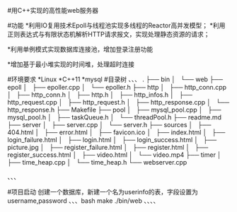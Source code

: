 #用C++实现的高性能web服务器

#功能
*利用IO复用技术Epoll与线程池实现多线程的Reactor高并发模型；
*利用正则表达式与有限状态机解析HTTP请求报文，实现处理静态资源的请求；

*利用单例模式实现数据库连接池，增加登录注册功能

*增加基于最小堆实现的时间堆，处理超时连接

#环境要求
*Linux
*C++11
*mysql
#目录树
、、、
.
├── bin
│   └── web
├── epoll
│   ├── epoller.cpp
│   └── epoller.h
├── http
│   ├── http_conn.cpp
│   ├── http_conn.h
│   ├── http.h
│   ├── http_infos.h
│   ├── http_request.cpp
│   ├── http_request.h
│   ├── http_response.cpp
│   └── http_response.h
├── Makefile
├── pool
│   ├── mysql_pool.cpp
│   ├── mysql_pool.h
│   ├── taskQueue.h
│   └── threadPool.h
├── readme.md
├── server
│   ├── server.cpp
│   └── server.h
├── sources
│   ├── 404.html
│   ├── error.html
│   ├── favicon.ico
│   ├── index.html
│   ├── login_failure.html
│   ├── login.html
│   ├── login_success.html
│   ├── picture.jpg
│   ├── register_failure.html
│   ├── register.html
│   ├── register_success.html
│   ├── video.html
│   └── video.mp4
├── timer
│   ├── time_heap.cpp
│   └── time_heap.h
└── webserver.cpp



、、、


#项目启动
创建一个数据库，新建一个名为userinfo的表，字段设置为username,password
、、、bash
make
./bin/web
、、、、